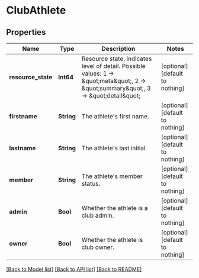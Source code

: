 # ClubAthlete


## Properties
Name | Type | Description | Notes
------------ | ------------- | ------------- | -------------
**resource_state** | **Int64** | Resource state, indicates level of detail. Possible values: 1 -&gt; \&quot;meta\&quot;, 2 -&gt; \&quot;summary\&quot;, 3 -&gt; \&quot;detail\&quot; | [optional] [default to nothing]
**firstname** | **String** | The athlete&#39;s first name. | [optional] [default to nothing]
**lastname** | **String** | The athlete&#39;s last initial. | [optional] [default to nothing]
**member** | **String** | The athlete&#39;s member status. | [optional] [default to nothing]
**admin** | **Bool** | Whether the athlete is a club admin. | [optional] [default to nothing]
**owner** | **Bool** | Whether the athlete is club owner. | [optional] [default to nothing]


[[Back to Model list]](../README.md#models) [[Back to API list]](../README.md#api-endpoints) [[Back to README]](../README.md)


